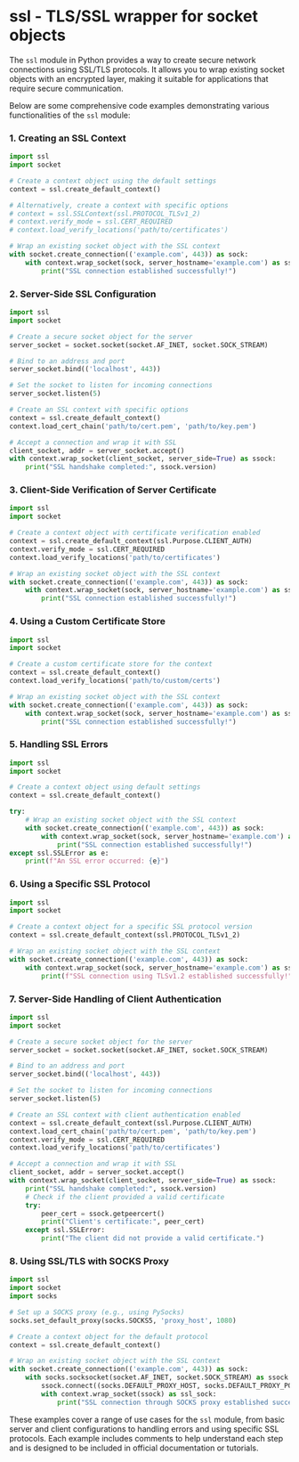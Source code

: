 # ssl - TLS/SSL wrapper for socket objects

The `ssl` module in Python provides a way to create secure network connections using SSL/TLS protocols. It allows you to wrap existing socket objects with an encrypted layer, making it suitable for applications that require secure communication.

Below are some comprehensive code examples demonstrating various functionalities of the `ssl` module:

### 1. Creating an SSL Context

```python
import ssl
import socket

# Create a context object using the default settings
context = ssl.create_default_context()

# Alternatively, create a context with specific options
# context = ssl.SSLContext(ssl.PROTOCOL_TLSv1_2)
# context.verify_mode = ssl.CERT_REQUIRED
# context.load_verify_locations('path/to/certificates')

# Wrap an existing socket object with the SSL context
with socket.create_connection(('example.com', 443)) as sock:
    with context.wrap_socket(sock, server_hostname='example.com') as ssock:
        print("SSL connection established successfully!")
```

### 2. Server-Side SSL Configuration

```python
import ssl
import socket

# Create a secure socket object for the server
server_socket = socket.socket(socket.AF_INET, socket.SOCK_STREAM)

# Bind to an address and port
server_socket.bind(('localhost', 443))

# Set the socket to listen for incoming connections
server_socket.listen(5)

# Create an SSL context with specific options
context = ssl.create_default_context()
context.load_cert_chain('path/to/cert.pem', 'path/to/key.pem')

# Accept a connection and wrap it with SSL
client_socket, addr = server_socket.accept()
with context.wrap_socket(client_socket, server_side=True) as ssock:
    print("SSL handshake completed:", ssock.version)
```

### 3. Client-Side Verification of Server Certificate

```python
import ssl
import socket

# Create a context object with certificate verification enabled
context = ssl.create_default_context(ssl.Purpose.CLIENT_AUTH)
context.verify_mode = ssl.CERT_REQUIRED
context.load_verify_locations('path/to/certificates')

# Wrap an existing socket object with the SSL context
with socket.create_connection(('example.com', 443)) as sock:
    with context.wrap_socket(sock, server_hostname='example.com') as ssock:
        print("SSL connection established successfully!")
```

### 4. Using a Custom Certificate Store

```python
import ssl
import socket

# Create a custom certificate store for the context
context = ssl.create_default_context()
context.load_verify_locations('path/to/custom/certs')

# Wrap an existing socket object with the SSL context
with socket.create_connection(('example.com', 443)) as sock:
    with context.wrap_socket(sock, server_hostname='example.com') as ssock:
        print("SSL connection established successfully!")
```

### 5. Handling SSL Errors

```python
import ssl
import socket

# Create a context object using default settings
context = ssl.create_default_context()

try:
    # Wrap an existing socket object with the SSL context
    with socket.create_connection(('example.com', 443)) as sock:
        with context.wrap_socket(sock, server_hostname='example.com') as ssock:
            print("SSL connection established successfully!")
except ssl.SSLError as e:
    print(f"An SSL error occurred: {e}")
```

### 6. Using a Specific SSL Protocol

```python
import ssl
import socket

# Create a context object for a specific SSL protocol version
context = ssl.create_default_context(ssl.PROTOCOL_TLSv1_2)

# Wrap an existing socket object with the SSL context
with socket.create_connection(('example.com', 443)) as sock:
    with context.wrap_socket(sock, server_hostname='example.com') as ssock:
        print(f"SSL connection using TLSv1.2 established successfully!")
```

### 7. Server-Side Handling of Client Authentication

```python
import ssl
import socket

# Create a secure socket object for the server
server_socket = socket.socket(socket.AF_INET, socket.SOCK_STREAM)

# Bind to an address and port
server_socket.bind(('localhost', 443))

# Set the socket to listen for incoming connections
server_socket.listen(5)

# Create an SSL context with client authentication enabled
context = ssl.create_default_context(ssl.Purpose.CLIENT_AUTH)
context.load_cert_chain('path/to/cert.pem', 'path/to/key.pem')
context.verify_mode = ssl.CERT_REQUIRED
context.load_verify_locations('path/to/certificates')

# Accept a connection and wrap it with SSL
client_socket, addr = server_socket.accept()
with context.wrap_socket(client_socket, server_side=True) as ssock:
    print("SSL handshake completed:", ssock.version)
    # Check if the client provided a valid certificate
    try:
        peer_cert = ssock.getpeercert()
        print("Client's certificate:", peer_cert)
    except ssl.SSLError:
        print("The client did not provide a valid certificate.")
```

### 8. Using SSL/TLS with SOCKS Proxy

```python
import ssl
import socket
import socks

# Set up a SOCKS proxy (e.g., using PySocks)
socks.set_default_proxy(socks.SOCKS5, 'proxy_host', 1080)

# Create a context object for the default protocol
context = ssl.create_default_context()

# Wrap an existing socket object with the SSL context
with socket.create_connection(('example.com', 443)) as sock:
    with socks.socksocket(socket.AF_INET, socket.SOCK_STREAM) as ssock:
        ssock.connect((socks.DEFAULT_PROXY_HOST, socks.DEFAULT_PROXY_PORT))
        with context.wrap_socket(ssock) as ssl_sock:
            print("SSL connection through SOCKS proxy established successfully!")
```

These examples cover a range of use cases for the `ssl` module, from basic server and client configurations to handling errors and using specific SSL protocols. Each example includes comments to help understand each step and is designed to be included in official documentation or tutorials.
